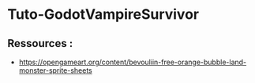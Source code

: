 # Tuto-GodotVampireSurvivor

## Ressources : 

- https://opengameart.org/content/bevouliin-free-orange-bubble-land-monster-sprite-sheets